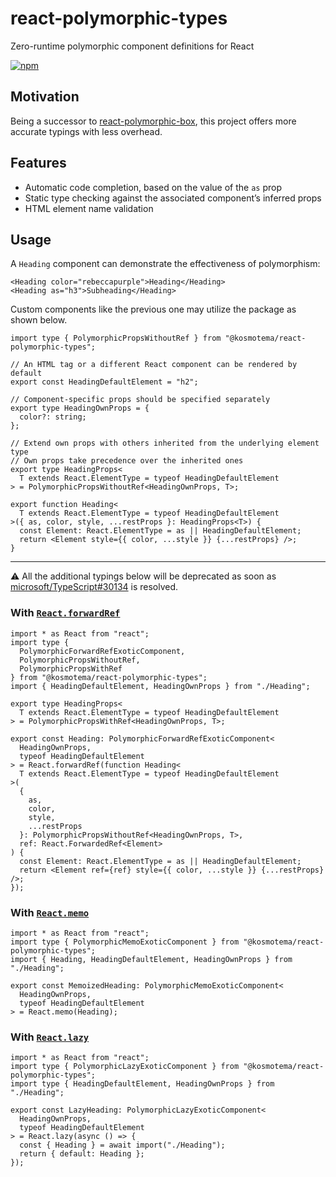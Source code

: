# react-polymorphic-types

Zero-runtime polymorphic component definitions for React

[![npm](https://img.shields.io/npm/v/@kosmotema/react-polymorphic-types)](https://www.npmjs.com/package/@kosmotema/react-polymorphic-types)

## Motivation

Being a successor to [react-polymorphic-box](https://github.com/kripod/react-polymorphic-box), this project offers more accurate typings with less overhead.

## Features

- Automatic code completion, based on the value of the `as` prop
- Static type checking against the associated component’s inferred props
- HTML element name validation

## Usage

A `Heading` component can demonstrate the effectiveness of polymorphism:

```tsx
<Heading color="rebeccapurple">Heading</Heading>
<Heading as="h3">Subheading</Heading>
```

Custom components like the previous one may utilize the package as shown below.

```tsx
import type { PolymorphicPropsWithoutRef } from "@kosmotema/react-polymorphic-types";

// An HTML tag or a different React component can be rendered by default
export const HeadingDefaultElement = "h2";

// Component-specific props should be specified separately
export type HeadingOwnProps = {
  color?: string;
};

// Extend own props with others inherited from the underlying element type
// Own props take precedence over the inherited ones
export type HeadingProps<
  T extends React.ElementType = typeof HeadingDefaultElement
> = PolymorphicPropsWithoutRef<HeadingOwnProps, T>;

export function Heading<
  T extends React.ElementType = typeof HeadingDefaultElement
>({ as, color, style, ...restProps }: HeadingProps<T>) {
  const Element: React.ElementType = as || HeadingDefaultElement;
  return <Element style={{ color, ...style }} {...restProps} />;
}
```

---

⚠️ All the additional typings below will be deprecated as soon as [microsoft/TypeScript#30134](https://github.com/microsoft/TypeScript/issues/30134) is resolved.

### With [`React.forwardRef`](https://reactjs.org/docs/react-api.html#reactforwardref)

```tsx
import * as React from "react";
import type {
  PolymorphicForwardRefExoticComponent,
  PolymorphicPropsWithoutRef,
  PolymorphicPropsWithRef
} from "@kosmotema/react-polymorphic-types";
import { HeadingDefaultElement, HeadingOwnProps } from "./Heading";

export type HeadingProps<
  T extends React.ElementType = typeof HeadingDefaultElement
> = PolymorphicPropsWithRef<HeadingOwnProps, T>;

export const Heading: PolymorphicForwardRefExoticComponent<
  HeadingOwnProps,
  typeof HeadingDefaultElement
> = React.forwardRef(function Heading<
  T extends React.ElementType = typeof HeadingDefaultElement
>(
  {
    as,
    color,
    style,
    ...restProps
  }: PolymorphicPropsWithoutRef<HeadingOwnProps, T>,
  ref: React.ForwardedRef<Element>
) {
  const Element: React.ElementType = as || HeadingDefaultElement;
  return <Element ref={ref} style={{ color, ...style }} {...restProps} />;
});
```

### With [`React.memo`](https://reactjs.org/docs/react-api.html#reactmemo)

```tsx
import * as React from "react";
import type { PolymorphicMemoExoticComponent } from "@kosmotema/react-polymorphic-types";
import { Heading, HeadingDefaultElement, HeadingOwnProps } from "./Heading";

export const MemoizedHeading: PolymorphicMemoExoticComponent<
  HeadingOwnProps,
  typeof HeadingDefaultElement
> = React.memo(Heading);
```

### With [`React.lazy`](https://reactjs.org/docs/react-api.html#reactlazy)

```tsx
import * as React from "react";
import type { PolymorphicLazyExoticComponent } from "@kosmotema/react-polymorphic-types";
import type { HeadingDefaultElement, HeadingOwnProps } from "./Heading";

export const LazyHeading: PolymorphicLazyExoticComponent<
  HeadingOwnProps,
  typeof HeadingDefaultElement
> = React.lazy(async () => {
  const { Heading } = await import("./Heading");
  return { default: Heading };
});
```
